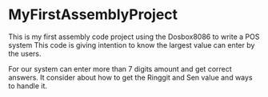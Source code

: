 # MyFirstAssemblyProject
This is my first assembly code project using the Dosbox8086 to write a POS system 
This code is giving intention to know the largest value can enter by the users.

For our system can enter more than 7 digits amount and get correct answers. It consider about how to get the Ringgit and Sen value and ways to handle it.
